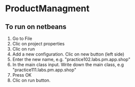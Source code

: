 # ProductManagment

## To run on netbeans
1. Go to File
2. Clic on project properties
3. Clic on run
4. Add a new configuration. Clic on new button (left side)
5. Enter the new name, e.g. "practice102.labs.pm.app.shop"
6. In the main class input. Write down the main class, e.g "practice111.labs.pm.app.shop"
7. Press OK 
8. Clic on run button.
